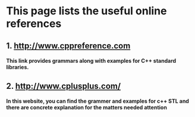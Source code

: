 # This page lists the useful online references

## 1. http://www.cppreference.com
#### This link provides grammars along with examples for C++ standard libraries. 

## 2. http://www.cplusplus.com/
#### In this website, you can find the grammer and examples for c++ STL and there are concrete explanation for the matters needed attention